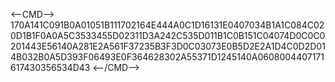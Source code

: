 <--CMD-->
170A141C091B0A01051B111702164E444A0C1D16131E0407034B1A1C084C020D1B1F0A0A5C3533455D02311D3A242C535D011B1C0B151C04074D0C0C0201443E56140A281E2A561F37235B3F3D0C03073E0B5D2E2A1D4C0D2D014B032B0A5D393F06493E0F364628302A55371D1245140A0608004407171617430356534D43
<--/CMD-->
